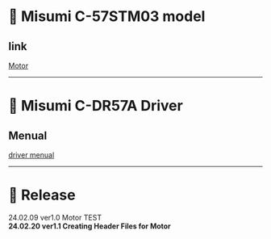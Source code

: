 # :pushpin: Misumi C-57STM03 model

## link
[Motor](https://kr.misumi-ec.com/vona2/detail/110310526859/?HissuCode=C-DR57A)

---

# :pushpin: Misumi C-DR57A Driver

## Menual
[driver menual](https://kr.misumi-ec.com/pdf/fa/manual/57.pdf)


---

# :hammer: Release
24.02.09 ver1.0 Motor TEST
<br>
<strong>24.02.20 ver1.1 Creating Header Files for Motor
